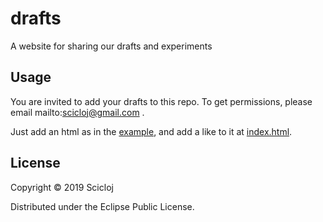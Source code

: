 # drafts
A website for sharing our drafts and experiments

## Usage

You are invited to add your drafts to this repo.
To get permissions, please email mailto:scicloj@gmail.com .

Just add an html as in the [example](./example), and add a like to it at [index.html](index.html).

## License

Copyright © 2019 Scicloj

Distributed under the Eclipse Public License.

